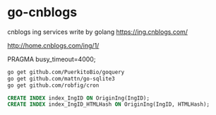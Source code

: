 # go-cnblogs
cnblogs ing services write by golang https://ing.cnblogs.com/

http://home.cnblogs.com/ing/1/

PRAGMA busy_timeout=4000;

```bash
go get github.com/PuerkitoBio/goquery
go get github.com/mattn/go-sqlite3
go get github.com/robfig/cron
```


```sql
CREATE INDEX index_IngID ON OriginIng(IngID);
CREATE INDEX index_IngID_HTMLHash ON OriginIng(IngID, HTMLHash);
```